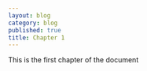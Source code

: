 ```yaml
---
layout: blog
category: blog
published: true
title: Chapter 1
---
```


This is the first chapter of the document